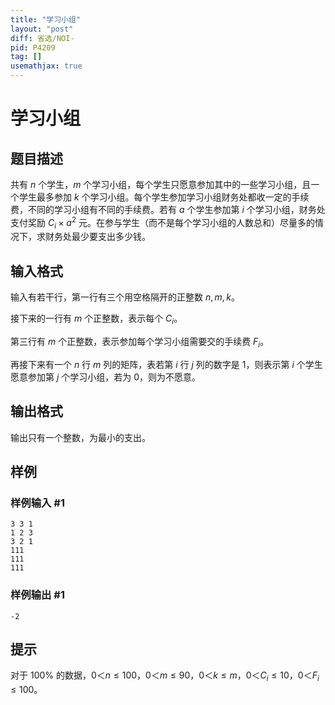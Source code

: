 ```yaml
---
title: "学习小组"
layout: "post"
diff: 省选/NOI-
pid: P4209
tag: []
usemathjax: true
---
```


# 学习小组
## 题目描述

共有 $n$ 个学生，$m$ 个学习小组，每个学生只愿意参加其中的一些学习小组，且一个学生最多参加 $k$ 个学习小组。每个学生参加学习小组财务处都收一定的手续费，不同的学习小组有不同的手续费。若有 $a$ 个学生参加第 $i$ 个学习小组，财务处支付奖励 $C_i \times a^2$ 元。在参与学生（而不是每个学习小组的人数总和）尽量多的情况下，求财务处最少要支出多少钱。
## 输入格式


输入有若干行，第一行有三个用空格隔开的正整数 $n,m,k$。

接下来的一行有 $m$ 个正整数，表示每个 $C_i$。

第三行有 $m$ 个正整数，表示参加每个学习小组需要交的手续费 $F_i$。

再接下来有一个 $n$ 行 $m$ 列的矩阵，表若第 $i$ 行 $j$ 列的数字是 $1$，则表示第 $i$ 个学生愿意参加第 $j$ 个学习小组，若为 $0$，则为不愿意。
## 输出格式

输出只有一个整数，为最小的支出。
## 样例

### 样例输入 #1
```
3 3 1
1 2 3
3 2 1
111
111
111
```
### 样例输出 #1
```
-2
```
## 提示

对于 $100\%$ 的数据，$0＜n\le 100，0＜m≤90，0＜k\le m，0＜C_i\le 10，0＜F_i\le 100。$
